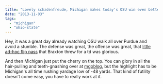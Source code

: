```yaml
---
title: "Lovely schadenfreude, Michigan makes today's OSU win even better!"
date: "2013-11-03"
tags: 
  - "michigan"
  - "ohio-state"
---
```


Hey, it was a great day already watching OSU walk all over Purdue and avoid a stumble. The defense was great, the offense was great, that [little ad-hoc flip pass](http://bleacherreport.com/articles/1834734-ohio-state-qb-braxton-miller-flips-ball-to-wr-for-a-td-vs-purdue) that Braxton threw for a td was glorious.

And then Michigan just put the cherry on the top. You can glory in all the hair-pulling and teeth-gnashing over at [mgoblog](http://mgoblog.com/content/michigan-state-29-michigan-6#comments), but the highlight has to be Michigan's all time rushing yardage low of -48 yards. That kind of futility doesn't come easy, you have to really work at it.
